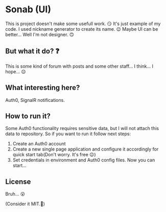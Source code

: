 # Sonab (UI)

This is project doesn't make some usefull work. :smirk:
It's just example of my code. I used nickname generator to create its name. :wink:
Maybe UI can be better... Well I'm not designer. :upside_down_face:

## But what it do? :question:

This is some kind of forum with posts and some other staff... I think... I hope... :relieved:

## What interesting here?

Auth0, SignalR notifications.

## How to run it?

Some Auth0 functionality requires sensitive data, but I will not attach this data to repository. So if you want to run it follow next steps:
1. Create an Auth0 account
2. Create a new single page application and configure it accordingly for quick start tab(Don't worry. It's free :wink:)
3. Set credentials in environment and Auth0 config files. Now you can start...

## License

Bruh... :open_mouth:

(Consider it MIT.:blue_heart:)
